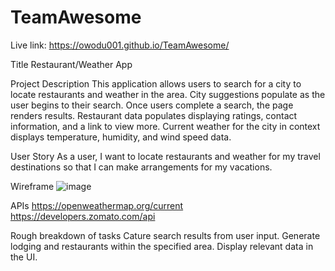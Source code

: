 # TeamAwesome

Live link: https://owodu001.github.io/TeamAwesome/

Title
Restaurant/Weather App


Project Description
This application allows users to search for a city to locate restaurants and weather in the area.  City suggestions populate as the user begins to their search.  Once users complete a search, the page renders results.  Restaurant data populates displaying ratings, contact information, and a link to view more.  Current weather for the city in context displays temperature, humidity, and wind speed data.


User Story
As a user, I want to locate restaurants and weather for my travel destinations so that I can make arrangements for my vacations.


Wireframe
![image](https://user-images.githubusercontent.com/55159065/69988476-56985680-1507-11ea-8f4c-4029e8778b2e.png)


APIs
https://openweathermap.org/current
https://developers.zomato.com/api


Rough breakdown of tasks
Cature search results from user input.
Generate lodging and restaurants within the specified area.
Display relevant data in the UI.